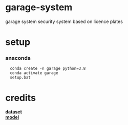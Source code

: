 # garage-system
garage system security system based on licence plates

# setup

### anaconda

```shell
  conda create -n garage python=3.8
  conda activate garage
  setup.bat
```

# credits
**[dataset](https://www.kaggle.com/datasets/andrewmvd/car-plate-detection)**
<br>
**[model](https://github.com/ultralytics/yolov5)**
